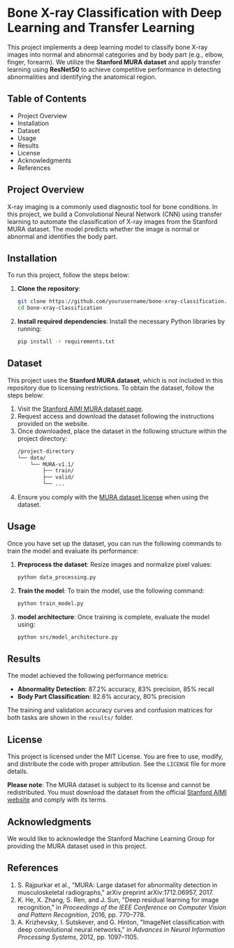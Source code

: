 # Bone X-ray Classification with Deep Learning and Transfer Learning

This project implements a deep learning model to classify bone X-ray images into normal and abnormal categories and by body part (e.g., elbow, finger, forearm). We utilize the **Stanford MURA dataset** and apply transfer learning using **ResNet50** to achieve competitive performance in detecting abnormalities and identifying the anatomical region.

## Table of Contents
- Project Overview
- Installation
- Dataset
- Usage
- Results
- License
- Acknowledgments
- References

## Project Overview
X-ray imaging is a commonly used diagnostic tool for bone conditions. In this project, we build a Convolutional Neural Network (CNN) using transfer learning to automate the classification of X-ray images from the Stanford MURA dataset. The model predicts whether the image is normal or abnormal and identifies the body part.

## Installation
To run this project, follow the steps below:

1. **Clone the repository**:
   ```bash
   git clone https://github.com/yourusername/bone-xray-classification.git
   cd bone-xray-classification
   ```

2. **Install required dependencies**:
   Install the necessary Python libraries by running:
   ```bash
   pip install -r requirements.txt
   ```

## Dataset
This project uses the **Stanford MURA dataset**, which is not included in this repository due to licensing restrictions. To obtain the dataset, follow the steps below:

1. Visit the [Stanford AIMI MURA dataset page](https://stanfordaimi.azurewebsites.net/datasets/3e00d84b-d86e-4fed-b2a4-bfe3effd661b).
2. Request access and download the dataset following the instructions provided on the website.
3. Once downloaded, place the dataset in the following structure within the project directory:
   ```bash
   /project-directory
   └── data/
       └── MURA-v1.1/
           ├── train/
           ├── valid/
           └── ...
   ```
4. Ensure you comply with the [MURA dataset license](https://stanfordaimi.azurewebsites.net/datasets/3e00d84b-d86e-4fed-b2a4-bfe3effd661b) when using the dataset.

## Usage
Once you have set up the dataset, you can run the following commands to train the model and evaluate its performance:

1. **Preprocess the dataset**:
   Resize images and normalize pixel values:
   ```bash
   python data_processing.py
   ```

2. **Train the model**:
   To train the model, use the following command:
   ```bash
   python train_model.py
   ```

3. **model architecture**:
   Once training is complete, evaluate the model using:
   ```bash
   python src/model_architecture.py
   ```

## Results
The model achieved the following performance metrics:
- **Abnormality Detection**: 87.2% accuracy, 83% precision, 85% recall
- **Body Part Classification**: 82.6% accuracy, 80% precision

The training and validation accuracy curves and confusion matrices for both tasks are shown in the `results/` folder.

## License
This project is licensed under the MIT License. You are free to use, modify, and distribute the code with proper attribution. See the `LICENSE` file for more details.

**Please note**: The MURA dataset is subject to its license and cannot be redistributed. You must download the dataset from the official [Stanford AIMI website](https://stanfordaimi.azurewebsites.net/datasets/3e00d84b-d86e-4fed-b2a4-bfe3effd661b) and comply with its terms.

## Acknowledgments
We would like to acknowledge the Stanford Machine Learning Group for providing the MURA dataset used in this project.

## References
1. S. Rajpurkar et al., "MURA: Large dataset for abnormality detection in musculoskeletal radiographs," arXiv preprint arXiv:1712.06957, 2017.
2. K. He, X. Zhang, S. Ren, and J. Sun, "Deep residual learning for image recognition," in *Proceedings of the IEEE Conference on Computer Vision and Pattern Recognition*, 2016, pp. 770–778.
3. A. Krizhevsky, I. Sutskever, and G. Hinton, "ImageNet classification with deep convolutional neural networks," in *Advances in Neural Information Processing Systems*, 2012, pp. 1097–1105.
